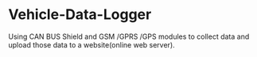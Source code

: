 # Vehicle-Data-Logger
Using CAN BUS Shield and GSM /GPRS /GPS modules to collect data and upload those data to a website(online web server). 
